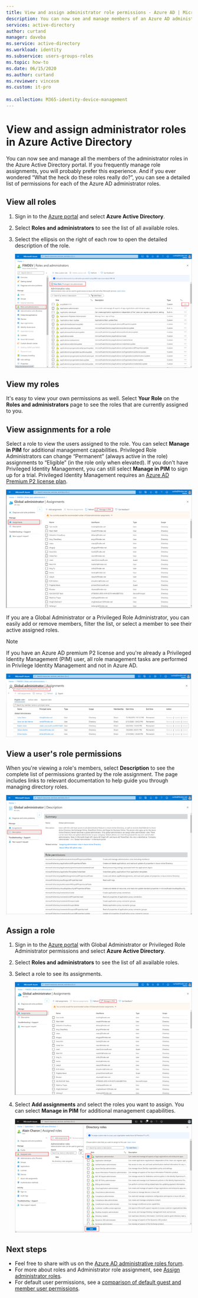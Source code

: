 ```yaml
---
title: View and assign administrator role permissions - Azure AD | Microsoft Docs
description: You can now see and manage members of an Azure AD administrator role in the portal. For those who frequently manage role assignments.
services: active-directory
author: curtand
manager: daveba
ms.service: active-directory
ms.workload: identity
ms.subservice: users-groups-roles
ms.topic: how-to
ms.date: 06/15/2020
ms.author: curtand
ms.reviewer: vincesm
ms.custom: it-pro

ms.collection: M365-identity-device-management
---
```

# View and assign administrator roles in Azure Active Directory

You can now see and manage all the members of the administrator roles in the Azure Active Directory portal. If you frequently manage role assignments, you will probably prefer this experience. And if you ever wondered “What the heck do these roles really do?”, you can see a detailed list of permissions for each of the Azure AD administrator roles.

## View all roles

1. Sign in to the [Azure portal](https://portal.azure.com) and select **Azure Active Directory**.

1. Select **Roles and administrators** to see the list of all available roles.

1. Select the ellipsis on the right of each row to open the detailed description of the role.

    ![list of roles in Azure AD portal](./media/directory-manage-roles-portal/view-roles-in-azure-active-directory.png)

## View my roles

It's easy to view your own permissions as well. Select **Your Role** on the **Roles and administrators** page to see the roles that are currently assigned to you.

## View assignments for a role

Select a role to view the users assigned to the role. You can select **Manage in PIM** for additional management capabilities. Privileged Role Administrators can change “Permanent” (always active in the role) assignments to “Eligible” (in the role only when elevated). If you don't have Privileged Identity Management, you can still select **Manage in PIM** to sign up for a trial. Privileged Identity Management requires an [Azure AD Premium P2 license plan](../privileged-identity-management/subscription-requirements.md).

![list of members of an admin role](./media/directory-manage-roles-portal/member-list.png)

If you are a Global Administrator or a Privileged Role Administrator, you can easily add or remove members, filter the list, or select a member to see their active assigned roles.

> [!Note]
> If you have an Azure AD premium P2 license and you're already a Privileged Identity Management (PIM) user, all role management tasks are performed in Privilege Identity Management and not in Azure AD.
>
> ![Azure AD roles managed in PIM for users who already use PIM and have a Premium P2 license](./media/directory-manage-roles-portal/pim-manages-roles-for-p2.png)

## View a user's role permissions

When you're viewing a role's members, select **Description** to see the complete list of permissions granted by the role assignment. The page includes links to relevant documentation to help guide you through managing directory roles.

![list of permissions for an admin role](./media/directory-manage-roles-portal/role-description.png)

## Assign a role

1. Sign in to the [Azure portal](https://portal.azure.com) with Global Administrator or Privileged Role Administrator permissions and select **Azure Active Directory**.

1. Select **Roles and administrators** to see the list of all available roles.

1. Select a role to see its assignments.

    ![list of permissions for an admin role](./media/directory-manage-roles-portal/member-list.png)

1. Select **Add assignments** and select the roles you want to assign. You can select **Manage in PIM** for additional management capabilities.

    ![list of permissions for an admin role](./media/directory-manage-roles-portal/directory-role-select-role.png)

## Next steps

* Feel free to share with us on the [Azure AD administrative roles forum](https://feedback.azure.com/forums/169401-azure-active-directory?category_id=166032).
* For more about roles and Administrator role assignment, see [Assign administrator roles](directory-assign-admin-roles.md).
* For default user permissions, see a [comparison of default guest and member user permissions](../fundamentals/users-default-permissions.md).
